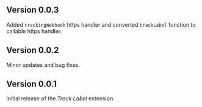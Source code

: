 ## Version 0.0.3

Added `trackingWebhook` https handler and converted `trackLabel` function to callable https handler.

## Version 0.0.2

Minor updates and bug fixes.

## Version 0.0.1

Initial release of the _Track Label_ extension.
